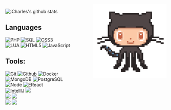 <img align='right' src="https://raw.githubusercontent.com/iCharlesZ/FigureBed/master/img/octocat.gif" width="230">



![iCharles's github stats](https://github-readme-stats.vercel.app/api?username=alikdb&hide=contribs,prs&count_private=true&show_icons=true)

## Languages

![PHP](https://img.shields.io/badge/-PHP-000000?style=flat&logo=PHP)
![SQL](https://img.shields.io/badge/-SQL-000000?style=flat&logo=mysql)
![CSS3](https://img.shields.io/badge/-CSS-000000?style=flat&logo=css3) <br>
![LUA](https://img.shields.io/badge/-LUA-000000?style=flat&logo=LUA)
![HTML5](https://img.shields.io/badge/-HTML5-000000?style=flat&logo=html5)
![JavaScript](https://img.shields.io/badge/-JavaScript-000000?style=flat&logo=javascript)

## Tools:

![Git](https://img.shields.io/badge/-Git-000000?style=flat&logo=git) ![Github](https://img.shields.io/badge/-Github-000000?style=flat&logo=github) ![Docker](https://img.shields.io/badge/-Docker-000000?style=flat&logo=docker) <br />
![MongoDB](https://img.shields.io/badge/-MongoDB-000000?style=flat&logo=mongodb) ![PostgreSQL](https://img.shields.io/badge/-PostgreSQL-000000?style=flat&logo=postgresql) <br />
![Node](https://img.shields.io/badge/-Node-000000?style=flat&logo=node.js) ![EReact](https://img.shields.io/badge/-React-000000?style=flat&logo=react) <br />
![IntellIJ](https://img.shields.io/badge/-IntellIJ%20IDEA-000000?style=flat&logo=intellij%20idea) ![](https://img.shields.io/badge/-Webstorm-000000?style=flat&logo=webstorm)<br />
![](https://img.shields.io/badge/-VSCode-000000?style=flat&logo=VisualStudioCode) ![](https://img.shields.io/badge/-PHPStorm-000000?style=flat&logo=PHPStorm)<br />
![](https://img.shields.io/badge/-Insomnia-000000?style=flat&logo=Insomnia) ![](https://img.shields.io/badge/-Postman-000000?style=flat&logo=Postman) 
